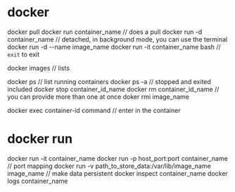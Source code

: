 # docker

docker pull
docker run container_name // does a pull
docker run -d container_name // detached, in background mode, you can use the terminal
docker run -d --name <name> image_name
docker run -it container_name bash // `exit` to exit

docker images // lists

docker ps // list running containers
docker ps -a // stopped and exited included
docker stop container_id_name
docker rm container_id_name // you can provide more than one at once
doker rmi image_name

docker exec container-id command // enter in the container

# docker run

docker run -it container_name
docker run -p host_port:port container_name // port mapping
docker run -v path_to_store_data:/var/lib/image_name image_name // make data persistent
docker inspect container_name
docker logs container_name
